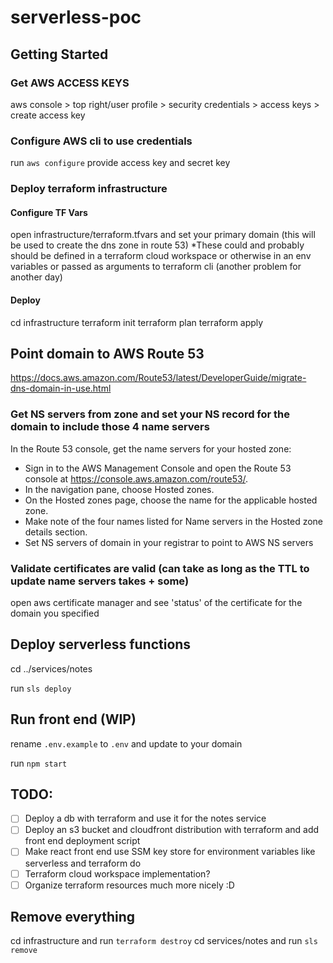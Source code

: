 # serverless-poc

## Getting Started
### Get AWS ACCESS KEYS
aws console > top right/user profile > security credentials > access keys > create access key

### Configure AWS cli to use credentials 
run `aws configure`
provide access key and secret key

### Deploy terraform infrastructure
#### Configure TF Vars
open infrastructure/terraform.tfvars and set your primary domain (this will be used to create the dns zone in route 53)
*These could and probably should be defined in a terraform cloud workspace or otherwise in an env variables or passed as arguments to terraform cli (another problem for another day)

#### Deploy
cd infrastructure
terraform init
terraform plan
terraform apply

## Point domain to AWS Route 53
https://docs.aws.amazon.com/Route53/latest/DeveloperGuide/migrate-dns-domain-in-use.html

### Get NS servers from zone and set your NS record for the domain to include those 4 name servers
In the Route 53 console, get the name servers for your hosted zone:
- Sign in to the AWS Management Console and open the Route 53 console at https://console.aws.amazon.com/route53/.
- In the navigation pane, choose Hosted zones.
- On the Hosted zones page, choose the name for the applicable hosted zone.
- Make note of the four names listed for Name servers in the Hosted zone details section.
- Set NS servers of domain in your registrar to point to AWS NS servers

### Validate certificates are valid (can take as long as the TTL to update name servers takes + some)
open aws certificate manager and see 'status' of the certificate for the domain you specified

## Deploy serverless functions
cd ../services/notes

run `sls deploy`

## Run front end (WIP)
rename `.env.example` to `.env` and update to your domain

run `npm start`

## TODO:
 - [ ] Deploy a db with terraform and use it for the notes service
 - [ ] Deploy an s3 bucket and cloudfront distribution with terraform and add front end deployment script
 - [ ] Make react front end use SSM key store for environment variables like serverless and terraform do
 - [ ] Terraform cloud workspace implementation?
 - [ ] Organize terraform resources much more nicely :D 

## Remove everything
cd infrastructure and run `terraform destroy`
cd services/notes and run `sls remove`